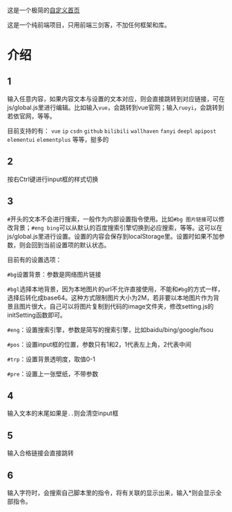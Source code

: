 这是一个极简的[自定义首页](https://github.com/VictorGol/a-simple-homepage)

这是一个纯前端项目，只用前端三剑客，不加任何框架和库。

# 介绍

## 1

输入任意内容，如果内容文本与设置的文本对应，则会直接跳转到对应链接，可在js/global.js里进行编辑。比如输入`vue`，会跳转到vue官网；输入`ruoyi`，会跳转到若依官网，等等。

目前支持的有：
`vue`
`ip`
`csdn`
`github`
`bilibili`
`wallhaven`
`fanyi`
`deepl`
`apipost`
`elementui`
`elementplus`
等等，挺多的

## 2

按右Ctrl键进行input框的样式切换

## 3

`#`开头的文本不会进行搜索，一般作为内部设置指令使用。比如`#bg 图片链接`可以修改背景；`#eng bing`可以从默认的百度搜索引擎切换到必应搜索，等等。这可以在js/global.js里进行设置。设置的内容会保存到localStorage里。设置时如果不加参数，则会回到当前设置项的默认状态。

目前有的设置选项：

`#bg`设置背景：参数是网络图片链接

`#bgl`选择本地背景，因为本地图片的url不允许直接使用，不能和`#bg`的方式一样，选择后转化成base64。这种方式限制图片大小为2M，若非要以本地图片作为背景且图片很大，自己可以将图片复制到代码的image文件夹，修改setting.js的initSetting函数即可。

`#eng`：设置搜索引擎，参数是简写的搜索引擎，比如baidu/bing/google/fsou

`#pos`：设置input框的位置，参数只有1和2，1代表左上角，2代表中间

`#trp`：设置背景透明度，取值0-1

`#pre`：设置上一张壁纸，不带参数

## 4
输入文本的末尾如果是`..`则会清空input框

## 5
输入合格链接会直接跳转

## 6
输入字符时，会搜索自己脚本里的指令，将有关联的显示出来，输入*则会显示全部指令。
